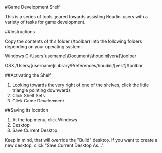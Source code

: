 #Game Development Shelf

This is a series of tools geared towards assisting Houdini users with a variety of tasks for game development. 

##Instructions

Copy the contents of this folder (/toolbar) into the following folders depending on your operating system:

Windows
C:\Users\[username]\Documents\houdini[ver#]\toolbar

OSX
/Users/[username]/Library/Preferences/houdini/[ver#]/toolbar

##Activating the Shelf
01. Looking towards the very right of one of the shelves, click the little triangle pointing downwards
02. Click Shelf Sets
03. Click Game Development

##Saving its location
01. At the top menu, click Windows
02. Desktop
03. Save Current Desktop

Keep in mind, that will override the "Build" desktop. If you want to create a new desktop, click "Save Current Desktop As...".
